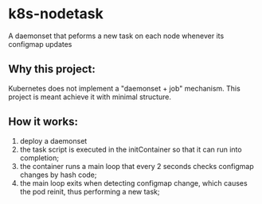 # k8s-nodetask
A daemonset that peforms a new task on each node whenever its configmap updates

## Why this project:
Kubernetes does not implement a "daemonset + job" mechanism. This project is meant achieve it with minimal structure. 

## How it works:
1. deploy a daemonset
2. the task script is executed in the initContainer so that it can run into completion;
3. the container runs a main loop that every 2 seconds checks configmap changes by hash code; 
4. the main loop exits when detecting configmap change, which causes the pod reinit, thus performing a new task;